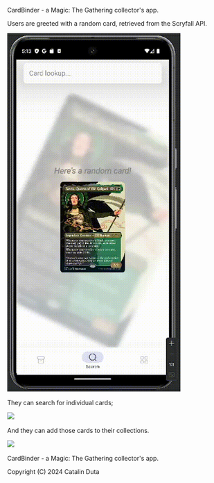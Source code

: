   CardBinder - a Magic: The Gathering collector's app.
  
Users are greeted with a random card, retrieved from the Scryfall API.

![](https://github.com/dutaci28/CardBinder/blob/master/gifs/search%20page%20random%20card.gif)

They can search for individual cards;

![](https://github.com/dutaci28/CardBinder/blob/master/gifs/search%20individual%20card.gif)

And they can add those cards to their collections.

![](https://github.com/dutaci28/CardBinder/blob/master/gifs/collection%20pager.gif)

CardBinder - a Magic: The Gathering collector's app.

Copyright (C) 2024  Catalin Duta
